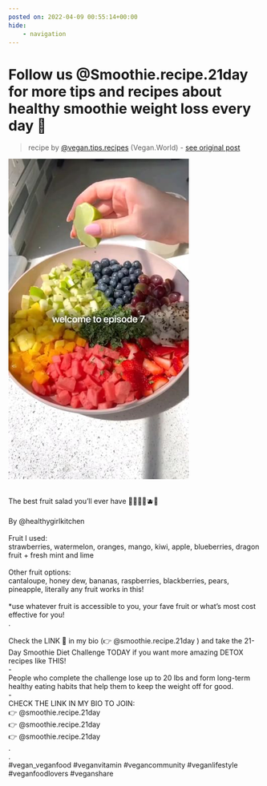 ```yaml
---
posted on: 2022-04-09 00:55:14+00:00
hide:
    - navigation
---
```


# Follow us @Smoothie.recipe.21day for more tips and recipes about healthy smoothie weight loss every day 💚  

> recipe by [@vegan.tips.recipes](https://www.instagram.com/vegan.tips.recipes/) 
(Vegan.World) - [see original post](https://instagram.com/p/CcHGX46gm5Y)

![](../img/vegan.tips.recipes_09-04-2022_0004.png)

\
The best fruit salad you’ll ever have 🍓🍊🍌🥝🫐🍇\
\
By @healthygirlkitchen \
\
Fruit I used: \
strawberries, watermelon, oranges, mango, kiwi, apple, blueberries, dragon fruit + fresh mint and lime \
\
Other fruit options:\
cantaloupe, honey dew, bananas, raspberries, blackberries, pears, pineapple, literally any fruit works in this! \
\
*use whatever fruit is accessible to you, your fave fruit or what’s most cost effective for you! \
.\
\
Check the LINK 🔗 in my bio (👉 @smoothie.recipe.21day ) and take the 21-Day Smoothie Diet Challenge TODAY if you want more amazing DETOX recipes like THIS!⁣\
⁣-\
People who complete the challenge lose up to 20 lbs and form long-term healthy eating habits that help them to keep the weight off for good.⁣\
⁣-\
CHECK THE LINK IN MY BIO TO JOIN:⁣\
👉 @smoothie.recipe.21day\
👉 @smoothie.recipe.21day\
👉 @smoothie.recipe.21day\
.\
.\
\#vegan_veganfood \#veganvitamin \#vegancommunity \#veganlifestyle \#veganfoodlovers \#veganshare 